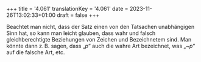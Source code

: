 +++
title = '4.061'
translationKey = '4.061'
date = 2023-11-26T13:02:33+01:00
draft = false
+++

Beachtet man nicht, dass der Satz einen von den Tatsachen unabhängigen Sinn hat, so kann man leicht glauben, dass wahr und falsch gleichberechtigte Beziehungen von Zeichen und Bezeichnetem sind.
Man könnte dann z. B. sagen, dass „<span class="mathmode"><var>p</var></span>“ auch die wahre Art bezeichnet, was „<span class="mathmode"><span class="mathop">~</span><var>p</var></span>“ auf die falsche Art, etc.
